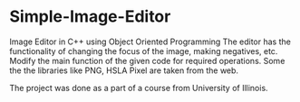 # Simple-Image-Editor
Image Editor in C++ using Object Oriented Programming 
The editor has the functionality of changing the focus of the image, making negatives, etc.
Modify the main function of the given code for required operations.
Some the the libraries like PNG, HSLA Pixel are taken from the web.

The project was done as a part of a course from University of Illinois.

